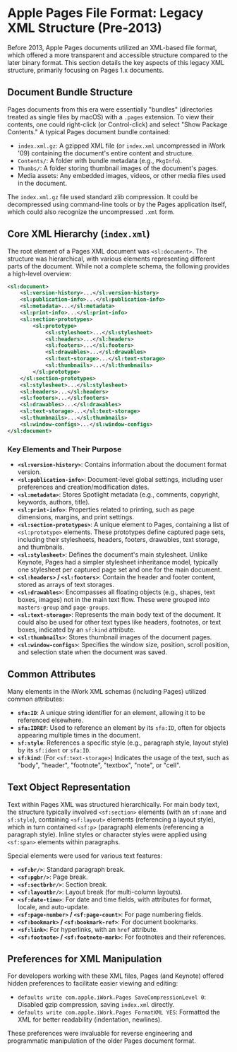 # Apple Pages File Format: Legacy XML Structure (Pre-2013)

Before 2013, Apple Pages documents utilized an XML-based file format, which offered a more transparent and accessible structure compared to the later binary format. This section details the key aspects of this legacy XML structure, primarily focusing on Pages 1.x documents.

## Document Bundle Structure

Pages documents from this era were essentially "bundles" (directories treated as single files by macOS) with a `.pages` extension. To view their contents, one could right-click (or Control-click) and select "Show Package Contents." A typical Pages document bundle contained:

*   `index.xml.gz`: A gzipped XML file (or `index.xml` uncompressed in iWork '09) containing the document's entire content and structure.
*   `Contents/`: A folder with bundle metadata (e.g., `PkgInfo`).
*   `Thumbs/`: A folder storing thumbnail images of the document's pages.
*   Media assets: Any embedded images, videos, or other media files used in the document.

The `index.xml.gz` file used standard zlib compression. It could be decompressed using command-line tools or by the Pages application itself, which could also recognize the uncompressed `.xml` form.

## Core XML Hierarchy (`index.xml`)

The root element of a Pages XML document was `<sl:document>`. The structure was hierarchical, with various elements representing different parts of the document. While not a complete schema, the following provides a high-level overview:

```xml
<sl:document>
    <sl:version-history>...</sl:version-history>
    <sl:publication-info>...</sl:publication-info>
    <sl:metadata>...</sl:metadata>
    <sl:print-info>...</sl:print-info>
    <sl:section-prototypes>
        <sl:prototype>
            <sl:stylesheet>...</sl:stylesheet>
            <sl:headers>...</sl:headers>
            <sl:footers>...</sl:footers>
            <sl:drawables>...</sl:drawables>
            <sl:text-storage>...</sl:text-storage>
            <sl:thumbnails>...</sl:thumbnails>
        </sl:prototype>
    </sl:section-prototypes>
    <sl:stylesheet>...</sl:stylesheet>
    <sl:headers>...</sl:headers>
    <sl:footers>...</sl:footers>
    <sl:drawables>...</sl:drawables>
    <sl:text-storage>...</sl:text-storage>
    <sl:thumbnails>...</sl:thumbnails>
    <sl:window-configs>...</sl:window-configs>
</sl:document>
```

### Key Elements and Their Purpose

*   **`<sl:version-history>`**: Contains information about the document format version.
*   **`<sl:publication-info>`**: Document-level global settings, including user preferences and creation/modification dates.
*   **`<sl:metadata>`**: Stores Spotlight metadata (e.g., comments, copyright, keywords, authors, title).
*   **`<sl:print-info>`**: Properties related to printing, such as page dimensions, margins, and print settings.
*   **`<sl:section-prototypes>`**: A unique element to Pages, containing a list of `<sl:prototype>` elements. These prototypes define captured page sets, including their stylesheets, headers, footers, drawables, text storage, and thumbnails.
*   **`<sl:stylesheet>`**: Defines the document's main stylesheet. Unlike Keynote, Pages had a simpler stylesheet inheritance model, typically one stylesheet per captured page set and one for the main document.
*   **`<sl:headers>` / `<sl:footers>`**: Contain the header and footer content, stored as arrays of text storages.
*   **`<sl:drawables>`**: Encompasses all floating objects (e.g., shapes, text boxes, images) not in the main text flow. These were grouped into `masters-group` and `page-groups`.
*   **`<sl:text-storage>`**: Represents the main body text of the document. It could also be used for other text types like headers, footnotes, or text boxes, indicated by an `sf:kind` attribute.
*   **`<sl:thumbnails>`**: Stores thumbnail images of the document pages.
*   **`<sl:window-configs>`**: Specifies the window size, position, scroll position, and selection state when the document was saved.

## Common Attributes

Many elements in the iWork XML schemas (including Pages) utilized common attributes:

*   **`sfa:ID`**: A unique string identifier for an element, allowing it to be referenced elsewhere.
*   **`sfa:IDREF`**: Used to reference an element by its `sfa:ID`, often for objects appearing multiple times in the document.
*   **`sf:style`**: References a specific style (e.g., paragraph style, layout style) by its `sf:ident` or `sfa:ID`.
*   **`sf:kind`**: (For `<sf:text-storage>`) Indicates the usage of the text, such as "body", "header", "footnote", "textbox", "note", or "cell".

## Text Object Representation

Text within Pages XML was structured hierarchically. For main body text, the structure typically involved `<sf:section>` elements (with an `sf:name` and `sf:style`), containing `<sf:layout>` elements (referencing a layout style), which in turn contained `<sf:p>` (paragraph) elements (referencing a paragraph style). Inline styles or character styles were applied using `<sf:span>` elements within paragraphs.

Special elements were used for various text features:

*   **`<sf:br/>`**: Standard paragraph break.
*   **`<sf:pgbr/>`**: Page break.
*   **`<sf:sectbrbr/>`**: Section break.
*   **`<sf:layoutbr/>`**: Layout break (for multi-column layouts).
*   **`<sf:date-time>`**: For date and time fields, with attributes for format, locale, and auto-update.
*   **`<sf:page-number>` / `<sf:page-count>`**: For page numbering fields.
*   **`<sf:bookmark>` / `<sf:bookmark-ref>`**: For document bookmarks.
*   **`<sf:link>`**: For hyperlinks, with an `href` attribute.
*   **`<sf:footnote>` / `<sf:footnote-mark>`**: For footnotes and their references.

## Preferences for XML Manipulation

For developers working with these XML files, Pages (and Keynote) offered hidden preferences to facilitate easier viewing and editing:

*   `defaults write com.apple.iWork.Pages SaveCompressionLevel 0`: Disabled gzip compression, saving `index.xml` directly.
*   `defaults write com.apple.iWork.Pages FormatXML YES`: Formatted the XML for better readability (indentation, newlines).

These preferences were invaluable for reverse engineering and programmatic manipulation of the older Pages document format.
